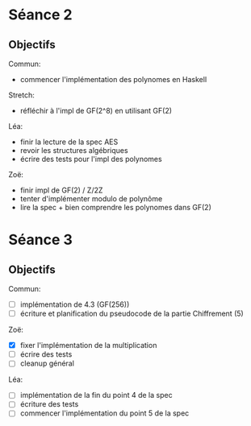 # Séance 2

## Objectifs

Commun:
  - commencer l'implémentation des polynomes en Haskell

Stretch:
  - réfléchir à l'impl de GF(2^8) en utilisant GF(2)

Léa:
  - finir la lecture de la spec AES
  - revoir les structures algébriques
  - écrire des tests pour l'impl des polynomes

Zoë:
  - finir impl de GF(2) / Z/2Z
  - tenter d'implémenter modulo de polynôme
  - lire la spec + bien comprendre les polynomes dans GF(2)


# Séance 3

## Objectifs

Commun:
  - [ ] implémentation de 4.3 (GF(256))
  - [ ] écriture et planification du pseudocode de la partie Chiffrement (5)

Zoë:
  - [x] fixer l'implémentation de la multiplication
  - [ ] écrire des tests
  - [ ] cleanup général

Léa:
  - [ ] implémentation de la fin du point 4 de la spec
  - [ ] écriture des tests
  - [ ] commencer l'implémentation du point 5 de la spec